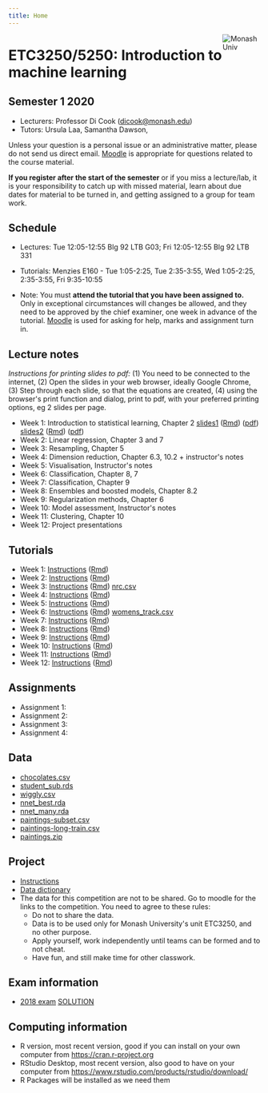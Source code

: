 ```yaml
---
title: Home
---
```


[<img src="img/M.png" style="max-width:15%;min-width:40px;float:right;" alt="Monash Univ" />](https://monash.edu)

# ETC3250/5250: Introduction to machine learning

## Semester 1 2020

- Lecturers: Professor Di Cook (dicook@monash.edu)
- Tutors: Ursula Laa, Samantha Dawson, 

Unless your question is a personal issue or an administrative matter, please do not send us direct email. [Moodle](https://lms.monash.edu/course/view.php?id=49079) is appropriate for questions related to the course material.

**If you register after the start of the semester** or if you miss a lecture/lab, it is your responsibility to catch up with missed material, learn about due dates for material to be turned in, and getting assigned to a group for team work. 

## Schedule

- Lectures: Tue 12:05-12:55 Blg 92 LTB G03; Fri 12:05-12:55 Blg 92 LTB  331

- Tutorials: Menzies E160 - Tue 1:05-2:25, Tue 2:35-3:55, Wed 1:05-2:25, 2:35-3:55, Fri 9:35-10:55
- Note: You must **attend the tutorial that you have been assigned to.** Only in exceptional circumstances will changes be allowed, and they need to be approved by the chief examiner, one week in advance of the tutorial. [Moodle](https://lms.monash.edu/course/view.php?id=49079) is used for asking for help, marks and assignment turn in. 

## Lecture notes

*Instructions for printing slides to pdf:* (1) You need to be connected to the internet, (2) Open the slides in your web browser, ideally Google Chrome, (3) Step through each slide, so that the equations are created, (4) using the browser's print function and dialog, print to pdf, with your preferred printing options, eg 2 slides per page.

- Week 1: Introduction to statistical learning, Chapter 2 [slides1](http://iml.numbat.space/lectures/week1/introduction.html) ([Rmd](http://iml.numbat.space/lectures/week1/introduction.Rmd)) ([pdf](http://iml.numbat.space/lectures/week1/introduction.pdf)) [slides2](http://iml.numbat.space/lectures/week1/statlearn.html) ([Rmd](http://iml.numbat.space/lectures/week1/statlearn.Rmd))
([pdf](http://iml.numbat.space/lectures/week1/statlearn.pdf))
- Week 2: Linear regression, Chapter 3 and 7 
- Week 3: Resampling, Chapter 5 
- Week 4: Dimension reduction, Chapter 6.3, 10.2 + instructor's notes
- Week 5: Visualisation, Instructor's notes
- Week 6: Classification,  Chapter 8, 7
- Week 7: Classification, Chapter 9
- Week 8: Ensembles and boosted models, Chapter 8.2 
- Week 9: Regularization methods, Chapter 6 
- Week 10: Model assessment, Instructor's notes
- Week 11: Clustering, Chapter 10
- Week 12: Project presentations

<!--
https://www.monash.edu/policy-bank/academic/education/learning-and-teaching
-->

## Tutorials

- Week 1: [Instructions](http://monba.dicook.org/labs/lab1.html) ([Rmd](http://monba.dicook.org/labs/lab1.Rmd))
- Week 2: [Instructions](http://monba.dicook.org/labs/lab2.html) ([Rmd](http://monba.dicook.org/labs/lab2.Rmd))
- Week 3: [Instructions](http://monba.dicook.org/labs/lab3.html) ([Rmd](http://monba.dicook.org/labs/lab3.Rmd)) [nrc.csv](http://monba.dicook.org/labs/data/nrc.csv)
- Week 4: [Instructions](http://monba.dicook.org/labs/lab4.html) ([Rmd](http://monba.dicook.org/labs/lab4.Rmd))
- Week 5: [Instructions](http://monba.dicook.org/labs/lab5.html) ([Rmd](http://monba.dicook.org/labs/lab5.Rmd)) 
- Week 6: [Instructions](http://monba.dicook.org/labs/lab6.html) ([Rmd](http://monba.dicook.org/labs/lab6.Rmd)) [womens_track.csv](http://monba.dicook.org/labs/data/womens_track.csv)
- Week 7: [Instructions](http://monba.dicook.org/labs/lab7.html) ([Rmd](http://monba.dicook.org/labs/lab7.Rmd)) 
- Week 8: [Instructions](http://monba.dicook.org/labs/lab8.html) ([Rmd](http://monba.dicook.org/labs/lab8.Rmd)) 
- Week 9: [Instructions](http://monba.dicook.org/labs/lab9.html) ([Rmd](http://monba.dicook.org/labs/lab9.Rmd)) 
- Week 10: [Instructions](http://monba.dicook.org/labs/lab10.html) ([Rmd](http://monba.dicook.org/labs/lab10.Rmd))
- Week 11: [Instructions](http://monba.dicook.org/labs/lab11.html) ([Rmd](http://monba.dicook.org/labs/lab11.Rmd)) 
- Week 12: [Instructions](http://monba.dicook.org/labs/lab12.html) ([Rmd](http://monba.dicook.org/labs/lab12.Rmd)) 


## Assignments

- Assignment 1: 
- Assignment 2:
- Assignment 3:
- Assignment 4:

## Data

- [chocolates.csv](http://monba.dicook.org/data/chocolates.csv)
- [student_sub.rds](http://monba.dicook.org/data/student_sub.rds)
- [wiggly.csv](http://monba.dicook.org/labs/data/wiggly.csv)
- [nnet_best.rda](http://monba.dicook.org/labs/data/nnet_best.rda)
- [nnet_many.rda](http://monba.dicook.org/labs/data/nnet_many.rda)
- [paintings-subset.csv](http://monba.dicook.org/labs/data/paintings-subset.csv)
- [paintings-long-train.csv](http://monba.dicook.org/labs/data/paintings-long-train.csv)
- [paintings.zip](http://monba.dicook.org/labs/data/paintings.zip)

## Project

- [Instructions](project/project.html)
- [Data dictionary](project/data_dictionary.docx)
- The data for this competition are not to be shared. Go to moodle for the links to the competition. You need to agree to these rules:
    - Do not to share the data.
    - Data is to be used only for Monash University's unit ETC3250, and no other purpose.
	- Apply yourself, work independently until teams can be formed and to not cheat.
	- Have fun, and still make time for other classwork.

## Exam information

- [2018 exam](http://monba.dicook.org/exam/practice_exam_2018.pdf) [SOLUTION](http://monba.dicook.org/exam/practice_exam_solution_2018.pdf)


## Computing information

- R version, most recent version, good if you can install on your own computer from https://cran.r-project.org
- RStudio Desktop, most recent version, also good to have on your computer from https://www.rstudio.com/products/rstudio/download/
- R Packages will be installed as we need them
